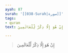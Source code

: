 ```yaml
---
ayah: 87
surah: '[[038-Surah|سورة]]'
tags:
- quran
text: إِنْ هُوَ إِلَّا ذِكْرٌ لِّلْعَالَمِينَ

---
```

> إِنْ هُوَ إِلَّا ذِكْرٌ لِّلْعَالَمِينَ
